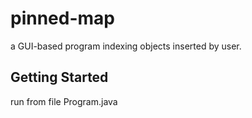 # pinned-map
a GUI-based program indexing objects inserted by user.

## Getting Started
run from file Program.java
